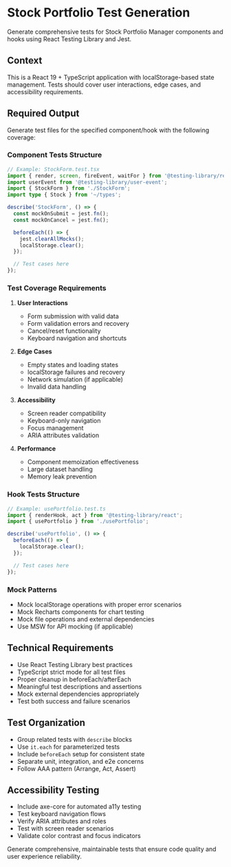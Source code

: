 # Stock Portfolio Test Generation

Generate comprehensive tests for Stock Portfolio Manager components and hooks using React Testing Library and Jest.

## Context

This is a React 19 + TypeScript application with localStorage-based state management. Tests should cover user interactions, edge cases, and accessibility requirements.

## Required Output

Generate test files for the specified component/hook with the following coverage:

### Component Tests Structure

```typescript
// Example: StockForm.test.tsx
import { render, screen, fireEvent, waitFor } from '@testing-library/react';
import userEvent from '@testing-library/user-event';
import { StockForm } from './StockForm';
import type { Stock } from '~/types';

describe('StockForm', () => {
  const mockOnSubmit = jest.fn();
  const mockOnCancel = jest.fn();

  beforeEach(() => {
    jest.clearAllMocks();
    localStorage.clear();
  });

  // Test cases here
});
```

### Test Coverage Requirements

1. **User Interactions**
   - Form submission with valid data
   - Form validation errors and recovery
   - Cancel/reset functionality
   - Keyboard navigation and shortcuts

2. **Edge Cases**
   - Empty states and loading states
   - localStorage failures and recovery
   - Network simulation (if applicable)
   - Invalid data handling

3. **Accessibility**
   - Screen reader compatibility
   - Keyboard-only navigation
   - Focus management
   - ARIA attributes validation

4. **Performance**
   - Component memoization effectiveness
   - Large dataset handling
   - Memory leak prevention

### Hook Tests Structure

```typescript
// Example: usePortfolio.test.ts
import { renderHook, act } from '@testing-library/react';
import { usePortfolio } from './usePortfolio';

describe('usePortfolio', () => {
  beforeEach(() => {
    localStorage.clear();
  });

  // Test cases here
});
```

### Mock Patterns

- Mock localStorage operations with proper error scenarios
- Mock Recharts components for chart testing
- Mock file operations and external dependencies
- Use MSW for API mocking (if applicable)

## Technical Requirements

- Use React Testing Library best practices
- TypeScript strict mode for all test files
- Proper cleanup in beforeEach/afterEach
- Meaningful test descriptions and assertions
- Mock external dependencies appropriately
- Test both success and failure scenarios

## Test Organization

- Group related tests with `describe` blocks
- Use `it.each` for parameterized tests
- Include `beforeEach` setup for consistent state
- Separate unit, integration, and e2e concerns
- Follow AAA pattern (Arrange, Act, Assert)

## Accessibility Testing

- Include axe-core for automated a11y testing
- Test keyboard navigation flows
- Verify ARIA attributes and roles
- Test with screen reader scenarios
- Validate color contrast and focus indicators

Generate comprehensive, maintainable tests that ensure code quality and user experience reliability.
